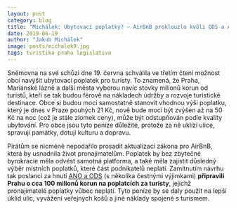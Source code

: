 ```yaml
---
layout: post
category: blog
title: "Michálek: Ubytovací poplatky? – AirBnB proklouzlo kvůli ODS a ANO mezi prsty. Praha mohla mít víc, město bude tratit desítky milionů"
date: 2019-06-19
author: "Jakub Michálek"
image: posts/michalek9.jpg
tags: turistika praha legislativa
---
```


Sněmovna na své schůzi dne 19. června schválila ve třetím čtení možnost obcí navýšit ubytovací poplatek pro turisty. To znamená, že Praha, Mariánské lázně a další města vyberou navíc stovky milionů korun od turistů, kteří se tak budou férově na nákladech údržby a rozvoje turistické destinace. Obce si budou moci samostatně stanovit vhodnou výši poplatku, který je dnes v Praze pouhých 21 Kč, nově bude moci být zvýšen až na 50 Kč na noc (což je stále zlomek ceny), může být odstupňován podle kvality ubytování. Pro obce jsou tyto peníze důležité, protože za ně uklízí ulice, spravují památky, dotují kulturu a dopravu.

Pirátům se nicméně nepodařilo prosadit aktualizaci zákona pro AirBnB, která by usnadnila život pronajímatelům. Poplatek by bez zbytečné byrokracie měla odvést samotná platforma, a také měla zajistit důsledný výběr místních poplatků, které část podnikatelů neplatí. Zamítnutím návrhu tak poslanci za hnutí [ANO a ODS](http://www.psp.cz/sqw/hlasy.sqw?g=70643&fbclid=IwAR0x7kuhu9caK1gRVM7Ef0NFxw7I-I8K_hExmGgmaeXC_B_tc9fbMDDC6J0) (s několika čestnými výjimkami) **připravili Prahu o cca 100 milionů korun na poplatcích za turisty**, jejichž pronajímatelé poplatky vůbec neplatí. Tyto peníze by se daly použít na lepší úklid ulic, vyvážení veřejných košů a jiné náklady spojené s turismem.

